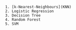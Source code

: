     1. [k-Nearest-Neighbours](KNN)
    2. Logistic Regression
    3. Decision Tree
    4. Random Forest
    5. SVM
